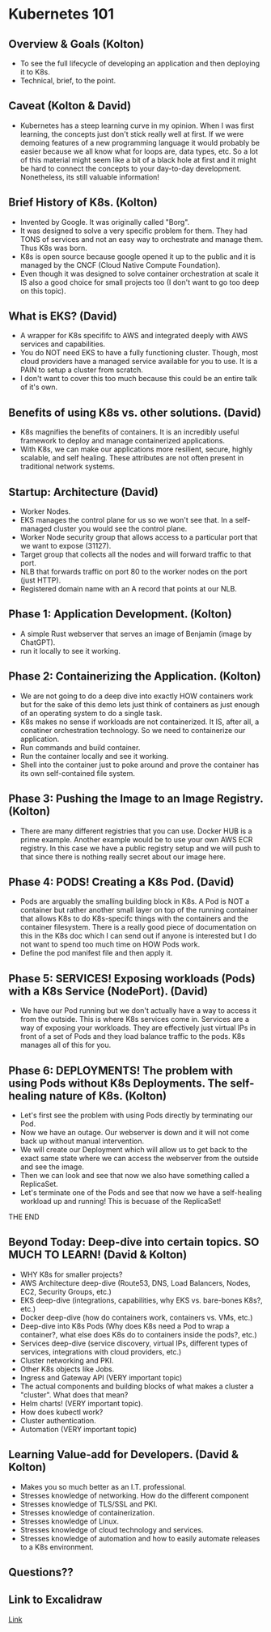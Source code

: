# Kubernetes 101

## Overview & Goals (Kolton)
- To see the full lifecycle of developing an application and then deploying it to K8s.
- Technical, brief, to the point.

## Caveat (Kolton & David)
- Kubernetes has a steep learning curve in my opinion. When I was first learning, the concepts just don't stick really well at first. If we were demoing features of a new programming language it would probably be easier because we all know what for loops are, data types, etc. So a lot of this material might seem like a bit of a black hole at first and it might be hard to connect the concepts to your day-to-day development. Nonetheless, its still valuable information!

## Brief History of K8s. (Kolton)
- Invented by Google. It was originally called "Borg". 
- It was designed to solve a very specific problem for them. They had TONS of services and not an easy way to orchestrate and manage them. Thus K8s was born. 
- K8s is open source because google opened it up to the public and it is managed by the CNCF (Cloud Native Compute Foundation). 
- Even though it was designed to solve container orchestration at scale it IS also a good choice for small projects too (I don't want to go too deep on this topic). 

## What is EKS? (David)
- A wrapper for K8s specififc to AWS and integrated deeply with AWS services and capabilities. 
- You do NOT need EKS to have a fully functioning cluster. Though, most cloud providers have a managed service available for you to use. It is a PAIN to setup a cluster from scratch. 
- I don't want to cover this too much because this could be an entire talk of it's own. 

## Benefits of using K8s vs. other solutions. (David)
- K8s magnifies the benefits of containers. It is an incredibly useful framework to deploy and manage containerized applications.
- With K8s, we can make our applications more resilient, secure, highly scalable, and self healing. These attributes are not often present in traditional network systems.

## Startup: Architecture (David)
- Worker Nodes. 
- EKS manages the control plane for us so we won't see that. In a self-managed cluster you would see the control plane.
- Worker Node security group that allows access to a particular port that we want to expose (31127). 
- Target group that collects all the nodes and will forward traffic to that port. 
- NLB that forwards traffic on port 80 to the worker nodes on the port (just HTTP). 
- Registered domain name with an A record that points at our NLB. 

## Phase 1: Application Development. (Kolton)
- A simple Rust webserver that serves an image of Benjamin (image by ChatGPT).
- run it locally to see it working.

## Phase 2: Containerizing the Application. (Kolton)
- We are not going to do a deep dive into exactly HOW containers work but for the sake of this demo lets just think of containers as just enough of an operating system to do a single task. 
- K8s makes no sense if workloads are not containerized. It IS, after all, a conatiner orchestration technology. So we need to containerize our application. 
- Run commands and build container.
- Run the container locally and see it working.
- Shell into the container just to poke around and prove the container has its own self-contained file system.

## Phase 3: Pushing the Image to an Image Registry. (Kolton)
- There are many different registries that you can use. Docker HUB is a prime example. Another example would be to use your own AWS ECR registry. In this case we have a public registry setup and we will push to that since there is nothing really secret about our image here. 

## Phase 4: PODS! Creating a K8s Pod. (David)
- Pods are arguably the smalling building block in K8s. A Pod is NOT a container but rather another small layer on top of the running container that allows K8s to do K8s-specifc things with the containers and the container filesystem. There is a really good piece of documentation on this in the K8s doc which I can send out if anyone is interested but I do not want to spend too much time on HOW Pods work. 
- Define the pod manifest file and then apply it.

## Phase 5: SERVICES! Exposing workloads (Pods) with a K8s Service (NodePort). (David)
- We have our Pod running but we don't actually have a way to access it from the outside. This is where K8s services come in. Services are a way of exposing your workloads. They are effectively just virtual IPs in front of a set of Pods and they load balance traffic to the pods. K8s manages all of this for you. 

## Phase 6: DEPLOYMENTS! The problem with using Pods without K8s Deployments. The self-healing nature of K8s. (Kolton)
- Let's first see the problem with using Pods directly by terminating our Pod. 
- Now we have an outage. Our webserver is down and it will not come back up without manual intervention. 
- We will create our Deployment which will allow us to get back to the exact same state where we can access the webserver from the outside and see the image. 
- Then we can look and see that now we also have something called a ReplicaSet. 
- Let's terminate one of the Pods and see that now we have a self-healing workload up and running! This is becuase of the ReplicaSet!

THE END

## Beyond Today: Deep-dive into certain topics. SO MUCH TO LEARN! (David & Kolton)
- WHY K8s for smaller projects? 
- AWS Architecture deep-dive (Route53, DNS, Load Balancers, Nodes, EC2, Security Groups, etc.)
- EKS deep-dive (integrations, capabilities, why EKS vs. bare-bones K8s?, etc.)
- Docker deep-dive (how do containers work, containers vs. VMs, etc.)
- Deep-dive into K8s Pods (Why does K8s need a Pod to wrap a container?, what else does K8s do to containers inside the pods?, etc.)
- Services deep-dive (service discovery, virtual IPs, different types of services, integrations with cloud providers, etc.)
- Cluster networking and PKI.
- Other K8s objects like Jobs. 
- Ingress and Gateway API (VERY important topic)
- The actual components and building blocks of what makes a cluster a "cluster". What does that mean? 
- Helm charts! (VERY important topic).
- How does kubectl work? 
- Cluster authentication.
- Automation (VERY important topic)

## Learning Value-add for Developers. (David & Kolton)
- Makes you so much better as an I.T. professional. 
- Stresses knowledge of networking. How do the different component
- Stresses knowledge of TLS/SSL and PKI. 
- Stresses knowledge of containerization. 
- Stresses knowledge of Linux. 
- Stresses knowledge of cloud technology and services. 
- Stresses knowledge of automation and how to easily automate releases to a K8s environment.

## Questions??

## Link to Excalidraw
[Link](https://link.excalidraw.com/l/9gXXTGorvoH/8xmKmEDgteP)
